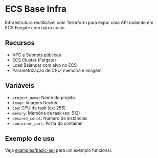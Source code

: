 # ECS Base Infra

Infraestrutura reutilizável com Terraform para expor uma API rodando em ECS Fargate com baixo custo.

## Recursos

- VPC e Subnets públicas
- ECS Cluster (Fargate)
- Load Balancer com alvo no ECS
- Parametrização de CPU, memória e imagem

## Variáveis

- `project_name`: Nome do projeto
- `image`: Imagem Docker
- `cpu`: CPU da task (ex: 256)
- `memory`: Memória da task (ex: 512)
- `desired_count`: Número de instâncias
- `container_port`: Porta do container

## Exemplo de uso

Veja [examples/basic-api](examples/basic-api) para um exemplo funcional.
